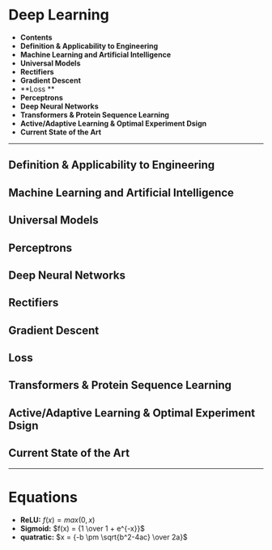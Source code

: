 # Deep Learning

- **Contents**
- **Definition & Applicability to Engineering**
- **Machine Learning and Artificial Intelligence**
- **Universal Models**
- **Rectifiers**
- **Gradient Descent**
- **Loss **
- **Perceptrons**
- **Deep Neural Networks**
- **Transformers & Protein Sequence Learning**
- **Active/Adaptive Learning & Optimal Experiment Dsign**
- **Current State of the Art**

---------

## Definition & Applicability to Engineering
## Machine Learning and Artificial Intelligence
## Universal Models
## Perceptrons
## Deep Neural Networks
## Rectifiers
## Gradient Descent
## Loss 
## Transformers & Protein Sequence Learning
## Active/Adaptive Learning & Optimal Experiment Dsign
## Current State of the Art

------
# Equations
- **ReLU:** $f(x) = max(0, x)$
- **Sigmoid:** $f(x) = {1 \over 1 + e^{-x}}$
- **quatratic:** $x = {-b \pm \sqrt{b^2-4ac} \over 2a}$
